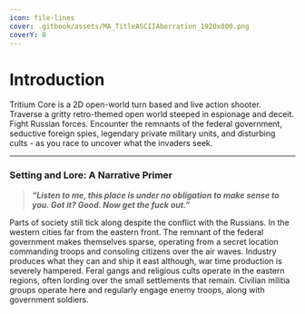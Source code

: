 ```yaml
---
icon: file-lines
cover: .gitbook/assets/MA_TitleASCIIAberration_1920x800.png
coverY: 0
---
```


# Introduction

Tritium Core is a 2D open-world turn based and live action shooter.  Traverse a gritty retro-themed open world steeped in espionage and deceit. Fight Russian forces. Encounter the remnants of the federal government, seductive foreign spies, legendary private military units, and disturbing cults - as you race to uncover what the invaders seek.

***

### Setting and Lore: A Narrative Primer

> _**“Listen to me, this place is under no obligation to make sense to you. Got it? Good. Now get the fuck out.”**_

Parts of society still tick along despite the conflict with the Russians. In the western cities far from the eastern front. The remnant of the federal government makes themselves sparse, operating from a secret location commanding troops and consoling citizens over the air waves. Industry produces what they can and ship it east although, war time production is severely hampered. Feral gangs and religious cults operate in the eastern regions, often lording over the small settlements that remain. Civilian militia groups operate here and regularly engage enemy troops, along with government soldiers.&#x20;
